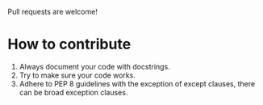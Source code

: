 Pull requests are welcome!
# How to contribute
1. Always document your code with docstrings.
2. Try to make sure your code works.
3. Adhere to PEP 8 guidelines with the exception of except clauses, there can be broad exception clauses.
